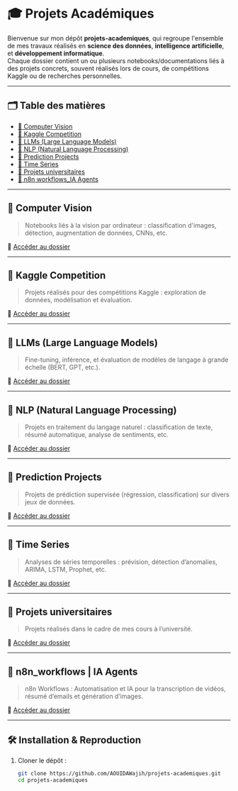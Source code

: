 # 🎓 Projets Académiques

Bienvenue sur mon dépôt **projets-academiques**, qui regroupe l'ensemble de mes travaux réalisés en **science des données**, **intelligence artificielle**, et **développement informatique**.  
Chaque dossier contient un ou plusieurs notebooks/documentations liés à des projets concrets, souvent réalisés lors de cours, de compétitions Kaggle ou de recherches personnelles.

---

## 🗂️ Table des matières

- [📁 Computer Vision](#-computer-vision)
- [📁 Kaggle Competition](#-kaggle-competition)
- [📁 LLMs (Large Language Models)](#-llms-large-language-models)
- [📁 NLP (Natural Language Processing)](#-nlp-natural-language-processing)
- [📁 Prediction Projects](#-prediction-projects)
- [📁 Time Series](#-time-series)
- [📁 Projets universitaires](#-projets-universitaires)
- [📁 n8n workflows_IA Agents](#-n8n-workflows-ia-agents)

---

## 📁 Computer Vision

> Notebooks liés à la vision par ordinateur : classification d'images, détection, augmentation de données, CNNs, etc.

🔗 [Accéder au dossier](./Computer_Vision)

---

## 📁 Kaggle Competition

> Projets réalisés pour des compétitions Kaggle : exploration de données, modélisation et évaluation.

🔗 [Accéder au dossier](./Kaggle_Competition)

---

## 📁 LLMs (Large Language Models)

> Fine-tuning, inférence, et évaluation de modèles de langage à grande échelle (BERT, GPT, etc.).

🔗 [Accéder au dossier](./LLMs)

---

## 📁 NLP (Natural Language Processing)

> Projets en traitement du langage naturel : classification de texte, résumé automatique, analyse de sentiments, etc.

🔗 [Accéder au dossier](./NLP)

---

## 📁 Prediction Projects

> Projets de prédiction supervisée (régression, classification) sur divers jeux de données.

🔗 [Accéder au dossier](./Prediction%20projects)

---

## 📁 Time Series

> Analyses de séries temporelles : prévision, détection d’anomalies, ARIMA, LSTM, Prophet, etc.

🔗 [Accéder au dossier](./Time-Series)

---

## 📁 Projets universitaires

> Projets réalisés dans le cadre de mes cours à l’université.

🔗 [Accéder au dossier](./uni_projects)

---

## 📁 n8n_workflows | IA Agents

> n8n Workflows : Automatisation et IA pour la transcription de vidéos, résumé d’emails et génération d’images.

🔗 [Accéder au dossier](./n8n_workflows)

---

## 🛠️ Installation & Reproduction

1. Cloner le dépôt :

   ```bash
   git clone https://github.com/AOUIDAWajih/projets-academiques.git
   cd projets-academiques
